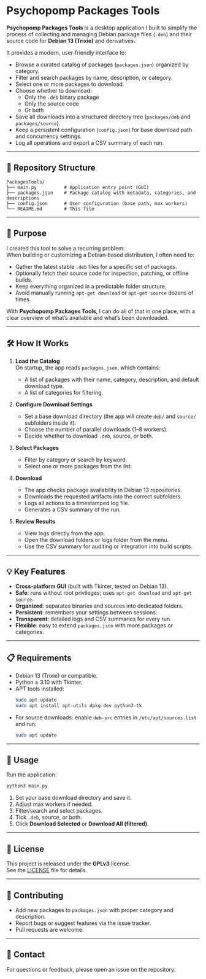 # Psychopomp Packages Tools

**Psychopomp Packages Tools** is a desktop application I built to simplify the process of collecting and managing Debian package files (`.deb`) and their source code for **Debian 13 (Trixie)** and derivatives.

It provides a modern, user‑friendly interface to:
- Browse a curated catalog of packages (`packages.json`) organized by category.
- Filter and search packages by name, description, or category.
- Select one or more packages to download.
- Choose whether to download:
  - Only the `.deb` binary package
  - Only the source code
  - Or both
- Save all downloads into a structured directory tree (`packages/deb` and `packages/source`).
- Keep a persistent configuration (`config.json`) for base download path and concurrency settings.
- Log all operations and export a CSV summary of each run.

---

## 📂 Repository Structure

```
PackagesTools/
├── main.py          # Application entry point (GUI)
├── packages.json    # Package catalog with metadata, categories, and descriptions
├── config.json      # User configuration (base path, max workers)
└── README.md        # This file
```

---

## 🎯 Purpose

I created this tool to solve a recurring problem:  
When building or customizing a Debian‑based distribution, I often need to:
- Gather the latest stable `.deb` files for a specific set of packages.
- Optionally fetch their source code for inspection, patching, or offline builds.
- Keep everything organized in a predictable folder structure.
- Avoid manually running `apt-get download` or `apt-get source` dozens of times.

With **Psychopomp Packages Tools**, I can do all of that in one place, with a clear overview of what’s available and what’s been downloaded.

---

## 🛠 How It Works

1. **Load the Catalog**  
   On startup, the app reads `packages.json`, which contains:
   - A list of packages with their name, category, description, and default download type.
   - A list of categories for filtering.

2. **Configure Download Settings**  
   - Set a base download directory (the app will create `deb/` and `source/` subfolders inside it).
   - Choose the number of parallel downloads (1–8 workers).
   - Decide whether to download `.deb`, source, or both.

3. **Select Packages**  
   - Filter by category or search by keyword.
   - Select one or more packages from the list.

4. **Download**  
   - The app checks package availability in Debian 13 repositories.
   - Downloads the requested artifacts into the correct subfolders.
   - Logs all actions to a timestamped log file.
   - Generates a CSV summary of the run.

5. **Review Results**  
   - View logs directly from the app.
   - Open the download folders or logs folder from the menu.
   - Use the CSV summary for auditing or integration into build scripts.

---

## 💡 Key Features

- **Cross‑platform GUI** (built with Tkinter, tested on Debian 13).
- **Safe**: runs without root privileges; uses `apt-get download` and `apt-get source`.
- **Organized**: separates binaries and sources into dedicated folders.
- **Persistent**: remembers your settings between sessions.
- **Transparent**: detailed logs and CSV summaries for every run.
- **Flexible**: easy to extend `packages.json` with more packages or categories.

---

## 📋 Requirements

- Debian 13 (Trixie) or compatible.
- Python ≥ 3.10 with Tkinter.
- APT tools installed:
  ```bash
  sudo apt update
  sudo apt install apt-utils dpkg-dev python3-tk
  ```
- For source downloads: enable `deb-src` entries in `/etc/apt/sources.list` and run:
  ```bash
  sudo apt update
  ```

---

## 🚀 Usage

Run the application:

```bash
python3 main.py
```

1. Set your base download directory and save it.
2. Adjust max workers if needed.
3. Filter/search and select packages.
4. Tick `.deb`, source, or both.
5. Click **Download Selected** or **Download All (filtered)**.

---

## 📜 License

This project is released under the **GPLv3** license.  
See the [LICENSE](LICENSE) file for details.

---

## 🤝 Contributing

- Add new packages to `packages.json` with proper category and description.
- Report bugs or suggest features via the issue tracker.
- Pull requests are welcome.

---

## 📧 Contact

For questions or feedback, please open an issue on the repository.
